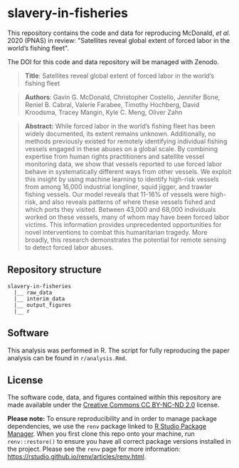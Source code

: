 # slavery-in-fisheries
This repository contains the code and data for reproducing McDonald, *et al.* 2020 (PNAS) in review: "Satellites reveal global extent of forced labor in the world’s fishing fleet".

The DOI for this code and data repository will be managed with Zenodo.

> **Title**: Satellites reveal global extent of forced labor in the world’s fishing fleet

> **Authors**: Gavin G. McDonald, Christopher Costello, Jennifer Bone, Reniel B. Cabral, Valerie Farabee, Timothy Hochberg, David Kroodsma, Tracey Mangin, Kyle C. Meng, Oliver Zahn


> **Abstract:** While forced labor in the world’s fishing fleet has been widely documented, its extent remains unknown. Additionally, no methods previously existed for remotely identifying individual fishing vessels engaged in these abuses on a global scale. By combining expertise from human rights practitioners and satellite vessel monitoring data, we show that vessels reported to use forced labor behave in systematically different ways from other vessels. We exploit this insight by using machine learning to identify high-risk vessels from among 16,000 industrial longliner, squid jigger, and trawler fishing vessels. Our model reveals that 11-16% of vessels were high-risk, and also reveals patterns of where these vessels fished and which ports they visited. Between 43,000 and 68,000 individuals worked on these vessels, many of whom may have been forced labor victims. This information provides unprecedented opportunities for novel interventions to combat this humanitarian tragedy. More broadly, this research demonstrates the potential for remote sensing to detect forced labor abuses.

## Repository structure  

```
slavery-in-fisheries
  |__ raw_data
  |__ interim_data
  |__ output_figures
  |__ r
```

## Software

This analysis was performed in R. The script for fully reproducing the paper analysis can be found in `r/analysis.Rmd`.

## License

The software code, data, and figures contained within this repository are made available under the [Creative Commons CC BY-NC-ND 2.0](https://creativecommons.org/licenses/by-nc-nd/2.0/) license.

**Please note:** To ensure reproducibility and in order to manage package dependencies, we use the `renv` package linked to [R Studio Package Manager](https://packagemanager.rstudio.com/client/#/). When you first clone this repo onto your machine, run `renv::restore()` to ensure you have all correct package versions installed in the project. Please see the `renv` page for more information: https://rstudio.github.io/renv/articles/renv.html.